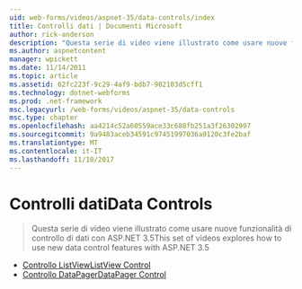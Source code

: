 ```yaml
---
uid: web-forms/videos/aspnet-35/data-controls/index
title: Controlli dati | Documenti Microsoft
author: rick-anderson
description: "Questa serie di video viene illustrato come usare nuove funzionalità di controllo di dati con ASP.NET 3.5"
ms.author: aspnetcontent
manager: wpickett
ms.date: 11/14/2011
ms.topic: article
ms.assetid: 62fc223f-9c29-4af9-bdb7-902103d5cff1
ms.technology: dotnet-webforms
ms.prod: .net-framework
msc.legacyurl: /web-forms/videos/aspnet-35/data-controls
msc.type: chapter
ms.openlocfilehash: aa4214c52a60559ace33c688fb251a3f26302997
ms.sourcegitcommit: 9a9483aceb34591c97451997036a9120c3fe2baf
ms.translationtype: MT
ms.contentlocale: it-IT
ms.lasthandoff: 11/10/2017
---
```

<a name="data-controls"></a><span data-ttu-id="48c1a-103">Controlli dati</span><span class="sxs-lookup"><span data-stu-id="48c1a-103">Data Controls</span></span>
====================
> <span data-ttu-id="48c1a-104">Questa serie di video viene illustrato come usare nuove funzionalità di controllo di dati con ASP.NET 3.5</span><span class="sxs-lookup"><span data-stu-id="48c1a-104">This set of videos explores how to use new data control features with ASP.NET 3.5</span></span>


- [<span data-ttu-id="48c1a-105">Controllo ListView</span><span class="sxs-lookup"><span data-stu-id="48c1a-105">ListView Control</span></span>](the-listview-control.md)
- [<span data-ttu-id="48c1a-106">Controllo DataPager</span><span class="sxs-lookup"><span data-stu-id="48c1a-106">DataPager Control</span></span>](the-datapager-control.md)
